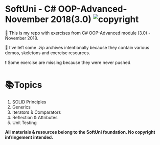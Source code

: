 # SoftUni - C# OOP-Advanced-November 2018(3.0) ![copyright](https://i.imgur.com/didc4Tz.png "cc logo")

📖 This is my repo with exercises from C# OOP-Advanced module (3.0) - November 2018.

📢 I've left some .zip archives intentionally because they contain various demos, skeletons and exercise resources.

 ❗ Some exercise are missing because they were never pushed.

# 📚Topics
<ol>
    <li>SOLID Principles</li>
    <li>Generics</li>
    <li>Iterators & Comparators</li>
    <li>Reflection & Attributes</li>
    <li>Unit Testing</li>
</ol>

**All materials & resources belong to the SoftUni foundation. No copyright infringement intended.**